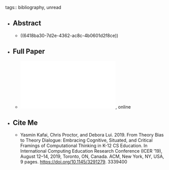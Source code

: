 tags:: bibliography, unread

- ## Abstract
	- ((6418ba30-7d2e-4362-ac8c-4b0601d2f8ce))
- ## Full Paper
	- ![local copy](../assets/theorykafai19_1679342088253_0.pdf), online
- ## Cite Me
	- Yasmin Kafai, Chris Proctor, and Debora Lui. 2019. From Theory Bias to Theory Dialogue: Embracing Cognitive, Situated, and Critical Framings of Computational Thinking in K-12 CS Education. In International Computing Education Research Conference (ICER ’19), August 12–14, 2019, Toronto, ON, Canada. ACM, New York, NY, USA, 9 pages. https://doi.org/10.1145/3291279. 3339400